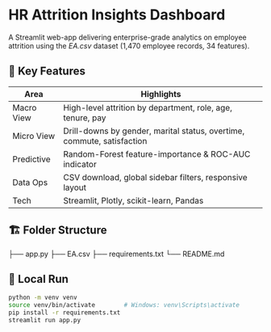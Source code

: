 # HR Attrition Insights Dashboard

A Streamlit web-app delivering enterprise-grade analytics on employee attrition
using the *EA.csv* dataset (1,470 employee records, 34 features).

## 🎯  Key Features
| Area | Highlights |
|------|------------|
| Macro View | High-level attrition by department, role, age, tenure, pay |
| Micro View | Drill-downs by gender, marital status, overtime, commute, satisfaction |
| Predictive | Random-Forest feature-importance & ROC-AUC indicator |
| Data Ops | CSV download, global sidebar filters, responsive layout |
| Tech | Streamlit, Plotly, scikit-learn, Pandas |

## 🏗 Folder Structure
├── app.py
├── EA.csv
├── requirements.txt
└── README.md

## 🚀  Local Run
```bash
python -m venv venv
source venv/bin/activate        # Windows: venv\Scripts\activate
pip install -r requirements.txt
streamlit run app.py
